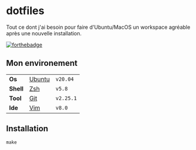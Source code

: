 # dotfiles

Tout ce dont j'ai besoin pour faire d'Ubuntu/MacOS un workspace agréable après une nouvelle installation.

[![forthebadge](https://forthebadge.com/images/badges/ctrl-c-ctrl-v.svg)](https://forthebadge.com)

## Mon environement

|             |                                                      |           |
| :---------- | :--------------------------------------------------- | --------- |
| **Os**      | [Ubuntu](https://ubuntu.com/download)                | `v20.04 ` |
| **Shell**   | [Zsh](https://www.zsh.org/)                          | `v5.8`    |
| **Tool**    | [Git](https://git-scm.com/)                          | `v2.25.1` |
| **Ide**     | [Vim](https://www.vim.org/)                          | `v8.0`    |

## Installation

```makefile
make
```
